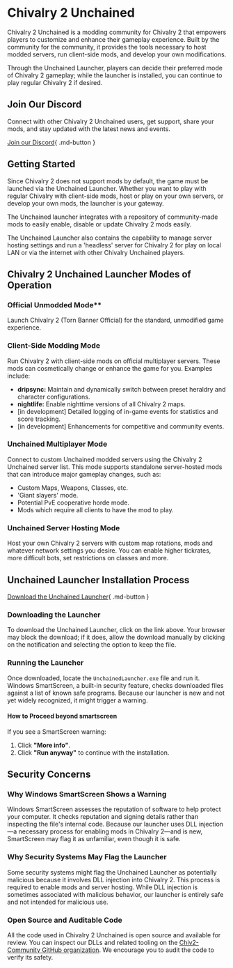 # Chivalry 2 Unchained

Chivalry 2 Unchained is a modding community for Chivalry 2 that empowers players to customize and enhance their gameplay experience. Built by the community for the community, it provides the tools necessary to host modded servers, run client-side mods, and develop your own modifications.

Through the Unchained Launcher, players can decide their preferred mode of Chivalry 2 gameplay; while the launcher is installed, you can continue to play regular Chivalry 2 if desired.

## Join Our Discord

Connect with other Chivalry 2 Unchained users, get support, share your mods, and stay updated with the latest news and events.

[Join our Discord](https://discord.gg/chiv2unchained){ .md-button }

## Getting Started

Since Chivalry 2 does not support mods by default, the game must be launched via the Unchained Launcher. Whether you want to play with regular Chivalry with client-side mods, host or play on your own servers, or develop your own mods, the launcher is your gateway.

The Unchained launcher integrates with a repository of community-made mods to easily enable, disable or update Chivalry 2 mods easily. 

The Unchained Launcher also contains the capability to manage server hosting settings and run a 'headless' server for Chivalry 2 for play on local LAN or via the internet with other Chivalry Unchained players.

## Chivalry 2 Unchained Launcher Modes of Operation

### Official Unmodded Mode**  
Launch Chivalry 2 (Torn Banner Official) for the standard, unmodified game experience.

### Client-Side Modding Mode
Run Chivalry 2 with client-side mods on official multiplayer servers. These mods can cosmetically change or enhance the game for you. Examples include:
- **dripsync:** Maintain and dynamically switch between preset heraldry and character configurations.
- **nightlife:** Enable nighttime versions of all Chivalry 2 maps.
- [in development] Detailed logging of in-game events for statistics and score tracking.
- [in development] Enhancements for competitive and community events.


### Unchained Multiplayer Mode 
Connect to custom Unchained modded servers using the Chivalry 2 Unchained server list. This mode supports standalone server-hosted mods that can introduce major gameplay changes, such as:
- Custom Maps, Weapons, Classes, etc.
- 'Giant slayers' mode.
- Potential PvE cooperative horde mode.
- Mods which require all clients to have the mod to play.

### Unchained Server Hosting Mode
Host your own Chivalry 2 servers with custom map rotations, mods and whatever network settings you desire. You can enable higher tickrates, more difficult bots, set restrictions on classes and more.

## Unchained Launcher Installation Process

[Download the Unchained Launcher](https://github.com/Chiv2-Community/UnchainedLauncher/releases/latest/download/UnchainedLauncher.exe){ .md-button }

### Downloading the Launcher

To download the Unchained Launcher, click on the link above. Your browser may block the download; if it does, allow the download manually by clicking on the notification and selecting the option to keep the file.

### Running the Launcher

Once downloaded, locate the `UnchainedLauncher.exe` file and run it. Windows SmartScreen, a built-in security feature, checks downloaded files against a list of known safe programs. Because our launcher is new and not yet widely recognized, it might trigger a warning.

#### How to Proceed beyond smartscreen
If you see a SmartScreen warning:
1. Click **"More info"**.
2. Click **"Run anyway"** to continue with the installation.

## Security Concerns
### Why Windows SmartScreen Shows a Warning
Windows SmartScreen assesses the reputation of software to help protect your computer. It checks reputation and signing details rather than inspecting the file's internal code. Because our launcher uses DLL injection—a necessary process for enabling mods in Chivalry 2—and is new, SmartScreen may flag it as unfamiliar, even though it is safe.

### Why Security Systems May Flag the Launcher
Some security systems might flag the Unchained Launcher as potentially malicious because it involves DLL injection into Chivalry 2. This process is required to enable mods and server hosting. While DLL injection is sometimes associated with malicious behavior, our launcher is entirely safe and not intended for malicious use.

### Open Source and Auditable Code
All the code used in Chivalry 2 Unchained is open source and available for review. You can inspect our DLLs and related tooling on the [Chiv2-Community GitHub organization](https://github.com/chiv2-community). We encourage you to audit the code to verify its safety.
